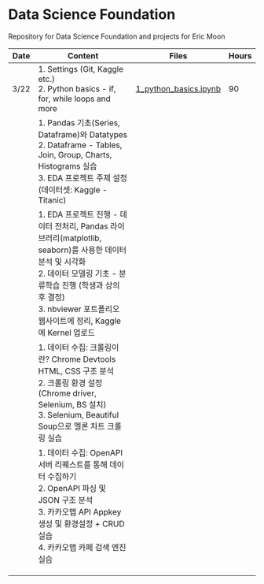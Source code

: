# Data Science Foundation

Repository for Data Science Foundation and projects for Eric Moon



| Date | Content                                                      | Files                                                        | Hours |
| ---- | ------------------------------------------------------------ | ------------------------------------------------------------ | ----- |
| 3/22 | 1. Settings (Git, Kaggle etc.)<br />2. Python basics - if, for, while loops and more | [1_python_basics.ipynb](https://github.com/sophryu99/data_science_foundation-1/blob/main/1_python_basics.ipynb) | 90    |
|      | 1. Pandas 기초(Series, Dataframe)와 Datatypes<br/>2. Dataframe - Tables, Join, Group, Charts, Histograms 실습<br/>3. EDA 프로젝트 주제 설정 (데이터셋: Kaggle - Titanic) |                                                              |       |
|      | 1. EDA 프로젝트 진행 - 데이터 전처리, Pandas 라이브러리(matplotlib, seaborn)를 사용한 데이터분석 및 시각화<br/>2. 데이터 모델링 기초 - 분류학습 진행 (학생과 상의 후 결정)<br/>3. nbviewer 포트폴리오 웹사이트에 정리, Kaggle에 Kernel 업로드 |                                                              |       |
|      | 1. 데이터 수집: 크롤링이란? Chrome Devtools HTML, CSS 구조 분석<br/>2. 크롤링 환경 설정 (Chrome driver, Selenium, BS 설치)<br/>3. Selenium, Beautiful Soup으로 멜론 차트 크롤링 실습 |                                                              |       |
|      | 1. 데이터 수집: OpenAPI 서버 리퀘스트를 통해 데이터 수집하기<br/>2. OpenAPI 파싱 및 JSON 구조 분석 <br/>3. 카카오맵 API Appkey 생성 및 환경설정 + CRUD 실습<br/>4. 카카오맵 카페 검색 엔진 실습 |                                                              |       |
|      |                                                              |                                                              |       |
|      |                                                              |                                                              |       |
|      |                                                              |                                                              |       |

